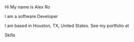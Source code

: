 Hi My name is Alex Ro

I am a software Developer

I am based in Houston, TX,  United States.
See my portfolio at 


Skills
